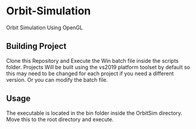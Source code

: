 # Orbit-Simulation
Orbit Simulation Using OpenGL
## Building Project
Clone this Repository and Execute the Win batch file inside the scripts folder. Projects Will be built using the vs2019 platform toolset by default so this may need to be changed for each project if you need a different version. Or you can modify the batch file.
## Usage
The executable is located in the bin folder inside the OrbitSim directory. Move this to the root directory and execute.
